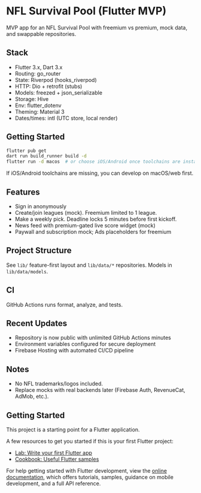# NFL Survival Pool (Flutter MVP)

MVP app for an NFL Survival Pool with freemium vs premium, mock data, and swappable repositories.

## Stack
- Flutter 3.x, Dart 3.x
- Routing: go_router
- State: Riverpod (hooks_riverpod)
- HTTP: Dio + retrofit (stubs)
- Models: freezed + json_serializable
- Storage: Hive
- Env: flutter_dotenv
- Theming: Material 3
- Dates/times: intl (UTC store, local render)

## Getting Started
```bash
flutter pub get
dart run build_runner build -d
flutter run -d macos  # or choose iOS/Android once toolchains are installed
```

If iOS/Android toolchains are missing, you can develop on macOS/web first.

## Features
- Sign in anonymously
- Create/join leagues (mock). Freemium limited to 1 league.
- Make a weekly pick. Deadline locks 5 minutes before first kickoff.
- News feed with premium-gated live score widget (mock)
- Paywall and subscription mock; Ads placeholders for freemium

## Project Structure
See `lib/` feature-first layout and `lib/data/*` repositories. Models in `lib/data/models`.

## CI
GitHub Actions runs format, analyze, and tests.

## Recent Updates
- Repository is now public with unlimited GitHub Actions minutes
- Environment variables configured for secure deployment
- Firebase Hosting with automated CI/CD pipeline

## Notes
- No NFL trademarks/logos included.
- Replace mocks with real backends later (Firebase Auth, RevenueCat, AdMob, etc.).

## Getting Started

This project is a starting point for a Flutter application.

A few resources to get you started if this is your first Flutter project:

- [Lab: Write your first Flutter app](https://docs.flutter.dev/get-started/codelab)
- [Cookbook: Useful Flutter samples](https://docs.flutter.dev/cookbook)

For help getting started with Flutter development, view the
[online documentation](https://docs.flutter.dev/), which offers tutorials,
samples, guidance on mobile development, and a full API reference.
